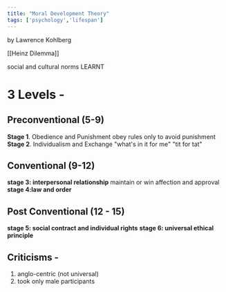 ```yaml
---
title: "Moral Development Theory"
tags: ['psychology','lifespan']
---
```


by Lawrence Kohlberg

[[Heinz Dilemma]]

social and cultural norms
LEARNT


# 3 Levels -

## Preconventional (5-9)
**Stage 1**. Obedience and Punishment
	obey rules only to avoid punishment
**Stage 2**. Individualism and Exchange
	"what's in it for me" 
	"tit for tat"

## Conventional (9-12)
**stage 3: interpersonal relationship**
maintain or win affection and approval 
**stage 4:law and order**

## Post Conventional (12 - 15)
**stage 5: social contract and individual rights**
**stage 6: universal ethical principle**

## Criticisms -
1) anglo-centric (not universal)
2) took only male participants 

